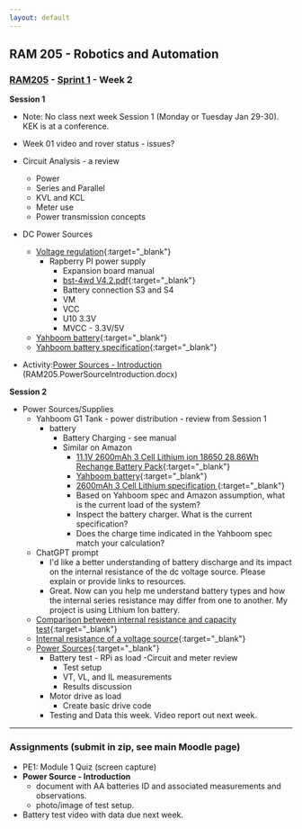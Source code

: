 ```yaml
---
layout: default
---
```


## RAM 205 - Robotics and Automation

### [RAM205](../../) - [Sprint 1](../) - Week 2

**Session 1**
- Note: No class next week Session 1 (Monday or Tuesday Jan 29-30). KEK is at a conference.

- Week 01 video and rover status - issues?

- Circuit Analysis - a review
    - Power
    - Series and Parallel
    - KVL and KCL
    - Meter use
    - Power transmission concepts

- DC Power Sources
    - [Voltage regulation](https://youtu.be/D52xUrIDrZY){:target="_blank"}
        - Rapberry PI power supply
            - Expansion board manual 
            - [bst-4wd V4.2.pdf](bst-4wd%20V4.2.pdf){:target="_blank"}
            - Battery connection S3 and S4
            - VM
            - VCC
            - U10 3.3V
            - MVCC - 3.3V/5V
    - [Yahboom battery](images/Yahboom_power_supply_spec1.jpg){:target="_blank"}
    - [Yahboom battery specification](battery_spec.md){:target="_blank"}
- Activity:[Power Sources - Introduction](RAM205.PowerSourcesIntroduction.docx) (RAM205.PowerSourceIntroduction.docx)




**Session 2**

- Power Sources/Supplies
    - Yahboom G1 Tank - power distribution - review from Session 1
        - battery
            - Battery Charging - see manual
            - Similar on Amazon
                - [11.1V 2600mAh 3 Cell Lithium ion 18650 28.86Wh Rechange Battery Pack](https://www.amazon.com/dp/B08D2379MJ/ref=cm_sw_em_r_mt_dp_VEKNFQZZSG2D2EGG01YA){:target="_blank"}
                - [Yahboom battery](images/Yahboom_power_supply_spec1.jpg){:target="_blank"}
                - [2600mAh 3 Cell Lithium specification ](battery_spec.md){:target="_blank"}
                - Based on Yahboom spec and Amazon assumption, what is the current load of the system?
                - Inspect the battery charger. What is the current specification?
                - Does the charge time indicated in the Yahboom spec match your calculation?
    - ChatGPT prompt
        - I'd like a better understanding of battery discharge and its impact on the internal resistance of the dc voltage source. Please explain or provide links to resources.
        - Great. Now can you help me understand battery types and how the internal series resistance may differ from one to another. My project is using Lithium Ion battery.            
    - [Comparison between internal resistance and capacity test](internalRvsCapacityTest.pdf){:target="_blank"}
    - [Internal resistance of a voltage source](intresbeam.pdf){:target="_blank"}
    - [Power Sources](RAM205.PowerSources.pdf){:target="_blank"}
        - Battery test - RPi as load
            -Circuit and meter review
            - Test setup
            - VT, VL, and IL measurements
            - Results discussion
        - Motor drive as load
            - Create basic drive code
        - Testing and Data this week. Video report out next week.


---

### Assignments (submit in zip, see main Moodle page)

- PE1: Module 1 Quiz (screen capture)
- **Power Source - Introduction**
    - document with AA batteries ID and associated measurements and observations.
    - photo/image of test setup.
- Battery test video with data due next week.

<!--     
    **Assignment**
        - Create a *RAM205_week02* video
        - Submit the video either as a link or as an attachement to the Week 01 assignment link.
        - Demonstrate testing AA batteries using the multimeter
            - Show battery voltage of both using a DC voltage setting. Describe the load that the meter represents during this test. How much current is flowing from the battery?
            - Show battery testing using the multimeter's 1.5 volt battery test setting. Create a table showing the battery ID, the battery terminal voltage, the status of the battery, and the load current based on the multimeter input impedence (resistance).
        - Be prepared to ask clarifying questions at the start of Session 2 -->